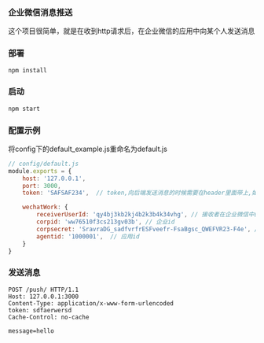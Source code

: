 ### 企业微信消息推送

这个项目很简单，就是在收到http请求后，在企业微信的应用中向某个人发送消息

### 部署
```bash
npm install
```

### 启动
```bash
npm start
```

### 配置示例
将config下的default_example.js重命名为default.js
```javascript
// config/default.js
module.exports = {
    host: '127.0.0.1',
    port: 3000,
    token: 'SAFSAF234',  // token,向后端发送消息的时候需要在header里面带上,如 header['token'] = 'SAFSAF234'

    wechatWork: {
        receiverUserId: 'qy4bj3kb2kj4b2k3b4k34vhg', // 接收者在企业微信中的userid
        corpid: 'ww76510f3cs213gv03b', // 企业id
        corpsecret: 'SravraDG_sadfvrfrESFveefr-FsaBgsc_QWEFVR23-F4e', // 应用secret
        agentid: '1000001',  // 应用id
    }
}
```

### 发送消息
```http
POST /push/ HTTP/1.1
Host: 127.0.0.1:3000
Content-Type: application/x-www-form-urlencoded
token: sdfaerwersd
Cache-Control: no-cache

message=hello
```
